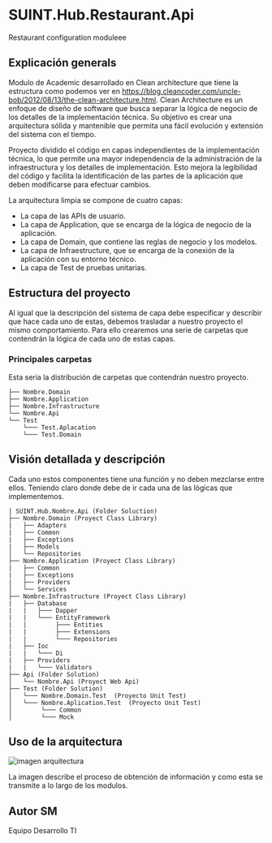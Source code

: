# SUINT.Hub.Restaurant.Api
Restaurant configuration moduleee

## Explicación generals

Modulo de Academic desarrollado en Clean architecture que tiene la estructura como podemos ver en https://blog.cleancoder.com/uncle-bob/2012/08/13/the-clean-architecture.html. 
Clean Architecture es un enfoque de diseño de software que busca separar la lógica de negocio de los detalles de la implementación técnica. Su objetivo es crear una arquitectura sólida y mantenible que permita una fácil evolución y extensión del sistema con el tiempo.

Proyecto dividido el código en capas independientes de la implementación técnica, lo que permite una mayor independencia de la administración de la infraestructura y los detalles de implementación. Esto mejora la legibilidad del código y facilita la identificación de las partes de la aplicación que deben modificarse para efectuar cambios.

La arquitectura limpia se compone de cuatro capas: 
- La capa de las APIs de usuario.
- La capa de Application, que se encarga de la lógica de negocio de la aplicación.
- La capa de Domain, que contiene las reglas de negocio y los modelos.
- La capa de Infraestructure, que se encarga de la conexión de la aplicación con su entorno técnico.
- La capa de Test de pruebas unitarias.
  
## Estructura del proyecto 

Al igual que la descripción del sistema de capa debe especificar y describir que hace cada uno de estas, debemos trasladar a nuestro proyecto el mismo comportamiento. Para ello crearemos una serie de carpetas que contendrán la lógica de cada uno de estas capas.

### Principales carpetas

Esta seria la distribución de carpetas que contendrán nuestro proyecto.

```
├── Nombre.Domain
├── Nombre.Application
├── Nombre.Infrastructure
└── Nombre.Api
└── Test
    └─── Test.Aplacation
    └─── Test.Domain
```
## Visión detallada y descripción

Cada uno estos componentes tiene una función y no deben mezclarse entre ellos. Teniendo claro donde debe de ir cada una de las lógicas que implementemos.

```
| SUINT.Hub.Nombre.Api (Folder Soluction)
├── Nombre.Domain (Proyect Class Library)
|   ├── Adapters
|   ├── Common
|   ├── Exceptions
|   ├── Models
│   └── Repositories
├── Nombre.Application (Proyect Class Library)
|   ├── Common
|   ├── Exceptions
|   ├── Providers
│   └── Services
├── Nombre.Infrastructure (Proyect Class Library)
|   ├── Database
|   |   ├─── Dapper  
|   |   └─── EntityFramework  
|   |        ├─── Entities
|   |        ├─── Extensions
|   |        └─── Repositories
|   ├── Ioc
|   |   └─── Di  
|   ├── Providers
|   |   └─── Validators
├── Api (Folder Solution)
│   └── Nombre.Api (Proyect Web Api)
├── Test (Folder Solution)
│   └─── Nombre.Domain.Test  (Proyecto Unit Test)
│   └─── Nombre.Aplication.Test  (Proyecto Unit Test)
│        └─── Common
│        └─── Mock

```

## Uso de la arquitectura

![imagen arquitectura](README/arquitectura.png)

La imagen describe el proceso de obtención de información y como esta se transmite a lo largo de los modulos. 

## Autor SM

Equipo Desarrollo TI
